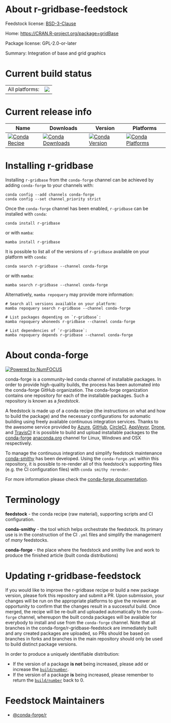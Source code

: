 About r-gridbase-feedstock
==========================

Feedstock license: [BSD-3-Clause](https://github.com/conda-forge/r-gridbase-feedstock/blob/main/LICENSE.txt)

Home: https://CRAN.R-project.org/package=gridBase

Package license: GPL-2.0-or-later

Summary: Integration of base and grid graphics

Current build status
====================


<table><tr><td>All platforms:</td>
    <td>
      <a href="https://dev.azure.com/conda-forge/feedstock-builds/_build/latest?definitionId=1212&branchName=main">
        <img src="https://dev.azure.com/conda-forge/feedstock-builds/_apis/build/status/r-gridbase-feedstock?branchName=main">
      </a>
    </td>
  </tr>
</table>

Current release info
====================

| Name | Downloads | Version | Platforms |
| --- | --- | --- | --- |
| [![Conda Recipe](https://img.shields.io/badge/recipe-r--gridbase-green.svg)](https://anaconda.org/conda-forge/r-gridbase) | [![Conda Downloads](https://img.shields.io/conda/dn/conda-forge/r-gridbase.svg)](https://anaconda.org/conda-forge/r-gridbase) | [![Conda Version](https://img.shields.io/conda/vn/conda-forge/r-gridbase.svg)](https://anaconda.org/conda-forge/r-gridbase) | [![Conda Platforms](https://img.shields.io/conda/pn/conda-forge/r-gridbase.svg)](https://anaconda.org/conda-forge/r-gridbase) |

Installing r-gridbase
=====================

Installing `r-gridbase` from the `conda-forge` channel can be achieved by adding `conda-forge` to your channels with:

```
conda config --add channels conda-forge
conda config --set channel_priority strict
```

Once the `conda-forge` channel has been enabled, `r-gridbase` can be installed with `conda`:

```
conda install r-gridbase
```

or with `mamba`:

```
mamba install r-gridbase
```

It is possible to list all of the versions of `r-gridbase` available on your platform with `conda`:

```
conda search r-gridbase --channel conda-forge
```

or with `mamba`:

```
mamba search r-gridbase --channel conda-forge
```

Alternatively, `mamba repoquery` may provide more information:

```
# Search all versions available on your platform:
mamba repoquery search r-gridbase --channel conda-forge

# List packages depending on `r-gridbase`:
mamba repoquery whoneeds r-gridbase --channel conda-forge

# List dependencies of `r-gridbase`:
mamba repoquery depends r-gridbase --channel conda-forge
```


About conda-forge
=================

[![Powered by
NumFOCUS](https://img.shields.io/badge/powered%20by-NumFOCUS-orange.svg?style=flat&colorA=E1523D&colorB=007D8A)](https://numfocus.org)

conda-forge is a community-led conda channel of installable packages.
In order to provide high-quality builds, the process has been automated into the
conda-forge GitHub organization. The conda-forge organization contains one repository
for each of the installable packages. Such a repository is known as a *feedstock*.

A feedstock is made up of a conda recipe (the instructions on what and how to build
the package) and the necessary configurations for automatic building using freely
available continuous integration services. Thanks to the awesome service provided by
[Azure](https://azure.microsoft.com/en-us/services/devops/), [GitHub](https://github.com/),
[CircleCI](https://circleci.com/), [AppVeyor](https://www.appveyor.com/),
[Drone](https://cloud.drone.io/welcome), and [TravisCI](https://travis-ci.com/)
it is possible to build and upload installable packages to the
[conda-forge](https://anaconda.org/conda-forge) [anaconda.org](https://anaconda.org/)
channel for Linux, Windows and OSX respectively.

To manage the continuous integration and simplify feedstock maintenance
[conda-smithy](https://github.com/conda-forge/conda-smithy) has been developed.
Using the ``conda-forge.yml`` within this repository, it is possible to re-render all of
this feedstock's supporting files (e.g. the CI configuration files) with ``conda smithy rerender``.

For more information please check the [conda-forge documentation](https://conda-forge.org/docs/).

Terminology
===========

**feedstock** - the conda recipe (raw material), supporting scripts and CI configuration.

**conda-smithy** - the tool which helps orchestrate the feedstock.
                   Its primary use is in the construction of the CI ``.yml`` files
                   and simplify the management of *many* feedstocks.

**conda-forge** - the place where the feedstock and smithy live and work to
                  produce the finished article (built conda distributions)


Updating r-gridbase-feedstock
=============================

If you would like to improve the r-gridbase recipe or build a new
package version, please fork this repository and submit a PR. Upon submission,
your changes will be run on the appropriate platforms to give the reviewer an
opportunity to confirm that the changes result in a successful build. Once
merged, the recipe will be re-built and uploaded automatically to the
`conda-forge` channel, whereupon the built conda packages will be available for
everybody to install and use from the `conda-forge` channel.
Note that all branches in the conda-forge/r-gridbase-feedstock are
immediately built and any created packages are uploaded, so PRs should be based
on branches in forks and branches in the main repository should only be used to
build distinct package versions.

In order to produce a uniquely identifiable distribution:
 * If the version of a package **is not** being increased, please add or increase
   the [``build/number``](https://docs.conda.io/projects/conda-build/en/latest/resources/define-metadata.html#build-number-and-string).
 * If the version of a package **is** being increased, please remember to return
   the [``build/number``](https://docs.conda.io/projects/conda-build/en/latest/resources/define-metadata.html#build-number-and-string)
   back to 0.

Feedstock Maintainers
=====================

* [@conda-forge/r](https://github.com/conda-forge/r/)

